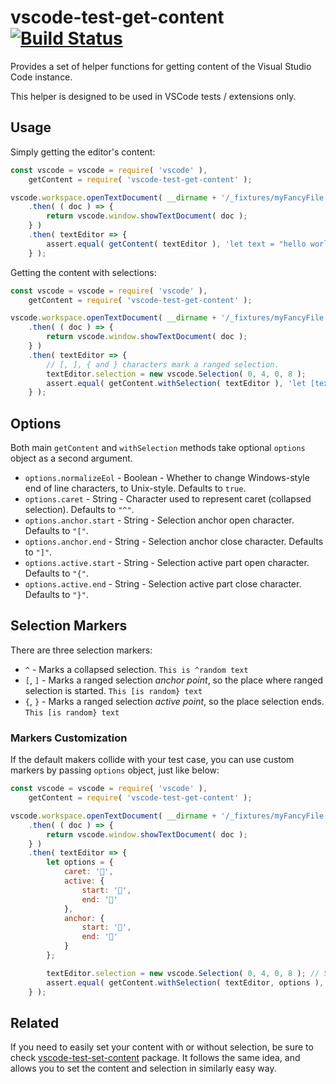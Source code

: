 
# vscode-test-get-content [![Build Status](https://travis-ci.org/mlewand-org/vscode-test-get-content.svg?branch=master)](https://travis-ci.org/mlewand-org/vscode-test-get-content)

Provides a set of helper functions for getting content of the Visual Studio Code instance.

This helper is designed to be used in VSCode tests / extensions only.

## Usage

Simply getting the editor's content:

```javascript
const vscode = vscode = require( 'vscode' ),
	getContent = require( 'vscode-test-get-content' );

vscode.workspace.openTextDocument( __dirname + '/_fixtures/myFancyFile.txt' )
	.then( ( doc ) => {
		return vscode.window.showTextDocument( doc );
	} )
	.then( textEditor => {
		assert.equal( getContent( textEditor ), 'let text = "hello world!";' );
	} );
```

Getting the content with selections:

```javascript
const vscode = vscode = require( 'vscode' ),
	getContent = require( 'vscode-test-get-content' );

vscode.workspace.openTextDocument( __dirname + '/_fixtures/myFancyFile.txt' )
	.then( ( doc ) => {
		return vscode.window.showTextDocument( doc );
	} )
	.then( textEditor => {
		// [, ], { and } characters mark a ranged selection.
		textEditor.selection = new vscode.Selection( 0, 4, 0, 8 );
		assert.equal( getContent.withSelection( textEditor ), 'let [text} = "hello world!";' );
	} );
```

## Options

Both main `getContent` and `withSelection` methods take optional `options` object as a second argument.

* `options.normalizeEol` - Boolean - Whether to change Windows-style end of line characters, to Unix-style. Defaults to `true`.
* `options.caret` - String - Character used to represent caret (collapsed selection). Defaults to `"^"`.
* `options.anchor.start` - String - Selection anchor open character. Defaults to `"["`.
* `options.anchor.end` - String - Selection anchor close character. Defaults to `"]"`.
* `options.active.start` - String - Selection active part open character. Defaults to `"{"`.
* `options.active.end` - String - Selection active part close character. Defaults to `"}"`.

## Selection Markers

There are three selection markers:

* `^` - Marks a collapsed selection. `This is ^random text`
* `[`, `]` - Marks a ranged selection _anchor point_, so the place where ranged selection is started. `This [is random} text`
* `{`, `}` - Marks a ranged selection _active point_, so the place selection ends. `This [is random} text`

### Markers Customization

If the default makers collide with your test case, you can use custom markers by passing `options` object, just like below:

```javascript
const vscode = vscode = require( 'vscode' ),
	getContent = require( 'vscode-test-get-content' );

vscode.workspace.openTextDocument( __dirname + '/_fixtures/myFancyFile.txt' )
	.then( ( doc ) => {
		return vscode.window.showTextDocument( doc );
	} )
	.then( textEditor => {
		let options = {
			caret: '🍕',
			active: {
				start: '🚒',
				end: '🚒'
			},
			anchor: {
				start: '🦄',
				end: '🦄'
			}
		};

		textEditor.selection = new vscode.Selection( 0, 4, 0, 8 ); // Select "text"" word.
		assert.equal( getContent.withSelection( textEditor, options ), 'let 🦄text🚒 = "hello world!";' );
	} );
```

## Related

If you need to easily set your content with or without selection, be sure to check [vscode-test-set-content](https://www.npmjs.com/package/vscode-test-set-content) package. It follows the same idea, and allows you to set the content and selection in similarly easy way.